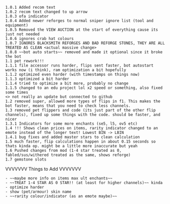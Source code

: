     1.0.1 Added recom text
    1.0.2 recom text changed to up arrow
    1.0.3 ofa indicator
    1.0.4 Added newer reforges to normal sniper ignore list (tool and equipment)
    1.0.5 Removed the VIEW AUCTION at the start of everything cause its just not needed
    1.0.6 ignores crab hat colours
    1.0.7 IGNORES BLACKSMITH REFORGES AND BAD REFORGE STONES, THEY ARE ALL TREATED AS CLEAN <actual massive change>
    1.0.8 ~~bot auto starts~~ removed and made it optional since it broke the bot
    1.1 pet rework!!!
    1.1.1 file accessor runs harder, flips sent faster, bot autostart works now (i think), ram optimization a bit hopefully
    1.1.2 optimized even harder (with timestamps on things now)
    1.1.3 optimized a bit harder
    1.1.4 tried to optimize a bit more, probably no change
    1.1.5 changed to an edu project lol x2 speed or something, also fixed some times
    <> not really an update but connected to github
    1.2 removed super, allowed more types of flips in f1. This makes the bot faster, means that you need to check less channels.
    1.3 removed pet flippers and code (its just part of the other flip channels), fixed up some things with the code. should be faster, and nicer
    1.3.1 Indicators for some more enchants (se5, l5, ov5 etc)
    1.4 !!! Shows clean prices on items, rarity indicator changed to an emote instead of the longer text! Lowest BIN -> LBIN
    1.4.1 bug fixes and added master stars to clean calculation
    1.5 much faster, flip calculations happen in about 0.15 seconds so thats kinda op. might be a little more inaccurate but yeah
    1.6 Pushed changes from mod (1-4 star treated as 0, fabled/sus/withered treated as the same, shows reforge)
    1.7 gemstone slots
    
VVVVVVV Things to Add VVVVVVV

    - ~~maybe more info on items max ult enchants~~
    - ~~TREAT 1-4 STAR AS 0 STAR!! (at least for higher channels)~~ kinda
    - optimize harder
    - show (pet/armour) skin name
    - ~~rarity colour/indicator (as an emote maybe)~~
